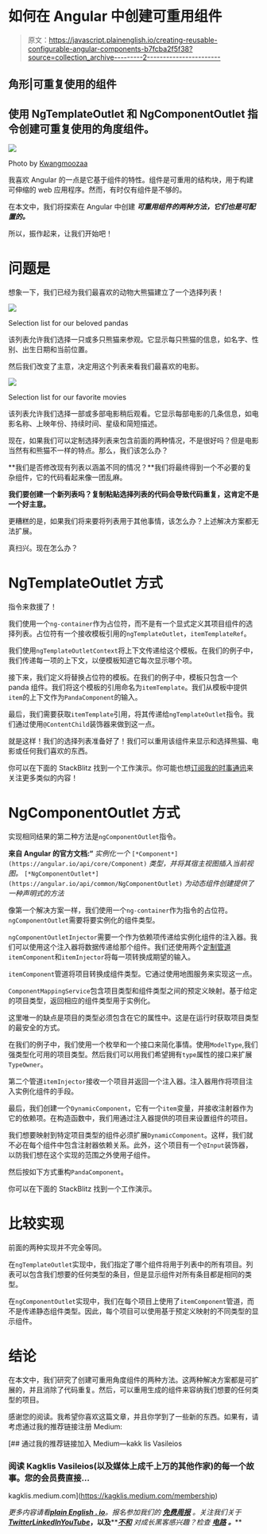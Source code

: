 # 如何在 Angular 中创建可重用组件

> 原文：<https://javascript.plainenglish.io/creating-reusable-configurable-angular-components-b7fcba2f5f38?source=collection_archive---------2----------------------->

## 角形|可重复使用的组件

## 使用 NgTemplateOutlet 和 NgComponentOutlet 指令创建可重复使用的角度组件。

![](img/686d7d2b8218c6434d84868a2a40fdc3.png)

Photo by [Kwangmoozaa](https://www.istockphoto.com/portfolio/Kwangmoozaa)

我喜欢 Angular 的一点是它基于组件的特性。组件是可重用的结构块，用于构建可伸缩的 web 应用程序。然而，有时仅有组件是不够的。

在本文中，我们将探索在 Angular 中创建 ***可重用组件的两种方法，它们也是可配置的。***

所以，振作起来，让我们开始吧！

# 问题是

想象一下，我们已经为我们最喜欢的动物大熊猫建立了一个选择列表！

![](img/b73439270e567e634ff362f24db68644.png)

Selection list for our beloved pandas

该列表允许我们选择一只或多只熊猫来参观。它显示每只熊猫的信息，如名字、性别、出生日期和当前位置。

然后我们改变了主意，决定用这个列表来看我们最喜欢的电影。

![](img/2a931b36005cdf7a7cd2e82a94f44374.png)

Selection list for our favorite movies

该列表允许我们选择一部或多部电影稍后观看。它显示每部电影的几条信息，如电影名称、上映年份、持续时间、星级和简短描述。

现在，如果我们可以定制选择列表来包含前面的两种情况，不是很好吗？但是电影当然有和熊猫不一样的特点。那么，我们该怎么办？

**我们是否修改现有列表以涵盖不同的情况？**我们将最终得到一个不必要的复杂组件，它的代码看起来像一团乱麻。

**我们要创建一个新列表吗？复制粘贴选择列表的代码会导致代码重复，这肯定不是一个好主意。**

更糟糕的是，如果我们将来要将列表用于其他事情，该怎么办？上述解决方案都无法扩展。

真扫兴。现在怎么办？

# NgTemplateOutlet 方式

指令来救援了！

我们使用一个`ng-container`作为占位符，而不是有一个显式定义其项目组件的选择列表。占位符有一个接收模板引用的`ngTemplateOutlet`，`itemTemplateRef`。

我们使用`ngTemplateOutletContext`将上下文传递给这个模板。在我们的例子中，我们传递每一项的上下文，以便模板知道它每次显示哪个项。

接下来，我们定义将替换占位符的模板。在我们的例子中，模板只包含一个 panda 组件。我们将这个模板的引用命名为`itemTemplate`。我们从模板中提供`item`的上下文作为`PandaComponent`的输入。

最后，我们需要获取`itemTemplate`引用，将其传递给`ngTemplateOutlet`指令。我们通过使用`@ContentChild`装饰器来做到这一点。

就是这样！我们的选择列表准备好了！我们可以重用该组件来显示和选择熊猫、电影或任何我们喜欢的东西。

你可以在下面的 StackBlitz 找到一个工作演示。你可能也想[订阅我的时事通讯](https://vkagklis.medium.com/subscribe)来关注更多类似的内容！

# NgComponentOutlet 方式

实现相同结果的第二种方法是`ngComponentOutlet`指令。

**来自 Angular 的官方文档:“** *实例化一个* `[*Component*](https://angular.io/api/core/Component)` *类型，并将其宿主视图插入当前视图。* `[*NgComponentOutlet*](https://angular.io/api/common/NgComponentOutlet)` *为动态组件创建提供了一种声明式的方法*

像第一个解决方案一样，我们使用一个`ng-container`作为指令的占位符。`ngComponentOutlet`需要将要实例化的组件类型。

`ngComponentOutletInjector`需要一个作为依赖项传递给实例化组件的注入器。我们可以使用这个注入器将数据传递给那个组件。我们还使用两个[定制管道](/custom-pipes-in-angular-the-ultimate-guide-e54bb400e3ce) `itemComponent`和`itemInjector`将每一项转换成期望的输入。

`itemComponent`管道将项目转换成组件类型。它通过使用地图服务来实现这一点。

`ComponentMappingService`包含项目类型和组件类型之间的预定义映射。基于给定的项目类型，返回相应的组件类型用于实例化。

这里唯一的缺点是项目的类型必须包含在它的属性中。这是在运行时获取项目类型的最安全的方式。

在我们的例子中，我们使用一个枚举和一个接口来简化事情。使用`ModelType`,我们强类型化可用的项目类型。然后我们可以用我们希望拥有`type`属性的接口来扩展`TypeOwner`。

第二个管道`itemInjector`接收一个项目并返回一个注入器。注入器用作将项目注入实例化组件的手段。

最后，我们创建一个`DynamicComponent`，它有一个`item`变量，并接收注射器作为它的依赖项。在构造函数中，我们用通过注入器提供的项目来设置组件的项目。

我们想要映射到特定项目类型的组件必须扩展`DynamicComponent`。这样，我们就不必在每个组件中包含注射器依赖关系。此外，这个项目有一个`@Input`装饰器，以防我们想在这个实现的范围之外使用子组件。

然后按如下方式重构`PandaComponent`。

你可以在下面的 StackBlitz 找到一个工作演示。

# 比较实现

前面的两种实现并不完全等同。

在`ngTemplateOutlet`实现中，我们指定了哪个组件将用于列表中的所有项目。列表可以包含我们想要的任何类型的条目，但是显示组件对所有条目都是相同的类型。

在`ngComponentOutlet`实现中，我们在每个项目上使用了`itemComponent`管道，而不是传递静态组件类型。因此，每个项目可以使用基于预定义映射的不同类型的显示组件。

# 结论

在本文中，我们研究了创建可重用角度组件的两种方法。这两种解决方案都是可扩展的，并且消除了代码重复。然后，可以重用生成的组件来容纳我们想要的任何类型的项目。

感谢您的阅读。我希望你喜欢这篇文章，并且你学到了一些新的东西。如果有，请考虑通过我的推荐链接注册 Medium:

[](https://kagklis.medium.com/membership) [## 通过我的推荐链接加入 Medium—kakk lis Vasileios

### 阅读 Kagklis Vasileios(以及媒体上成千上万的其他作家)的每一个故事。您的会员费直接…

kagklis.medium.com](https://kagklis.medium.com/membership) 

*更多内容请看*[***plain English . io***](https://plainenglish.io/)*。报名参加我们的* [***免费周报***](http://newsletter.plainenglish.io/) *。关注我们关于*[***Twitter***](https://twitter.com/inPlainEngHQ)[***LinkedIn***](https://www.linkedin.com/company/inplainenglish/)*[***YouTube***](https://www.youtube.com/channel/UCtipWUghju290NWcn8jhyAw)***，以及****[***不和***](https://discord.gg/GtDtUAvyhW) *对成长黑客感兴趣？检查* [***电路***](https://circuit.ooo/) ***。*****
